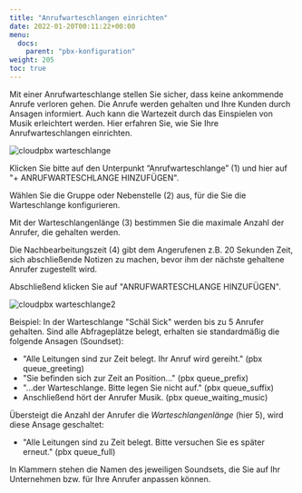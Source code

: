 ```yaml
---
title: "Anrufwarteschlangen einrichten"
date: 2022-01-20T00:11:22+00:00
menu:
  docs:
    parent: "pbx-konfiguration"
weight: 205
toc: true
---
```


Mit einer Anrufwarteschlange stellen Sie sicher, dass keine ankommende Anrufe verloren gehen. Die Anrufe werden gehalten und Ihre Kunden durch Ansagen informiert. Auch kann die Wartezeit durch das Einspielen von Musik erleichtert werden. Hier erfahren Sie, wie Sie Ihre Anrufwarteschlangen einrichten.

![cloudpbx warteschlange](https://user-images.githubusercontent.com/98753538/158607755-632e2eed-fe5a-499c-a9b5-3796d855abb8.jpg)

Klicken Sie bitte auf den Unterpunkt “Anrufwarteschlange” (1) und hier auf "+ ANRUFWARTESCHLANGE HINZUFÜGEN". 

Wählen Sie die Gruppe oder Nebenstelle (2) aus, für die Sie die Warteschlange konfigurieren.

Mit der Warteschlangenlänge (3) bestimmen Sie die maximale Anzahl der Anrufer, die gehalten werden.

Die Nachbearbeitungszeit (4) gibt dem Angerufenen z.B. 20 Sekunden Zeit, sich abschließende Notizen zu machen, bevor ihm der nächste gehaltene Anrufer zugestellt wird.

Abschließend klicken Sie auf "ANRUFWARTESCHLANGE HINZUFÜGEN".

![cloudpbx warteschlange2](https://user-images.githubusercontent.com/98753538/158609830-57f76e3a-e0e9-4ac6-8f42-d898c48c7c34.jpg)

Beispiel: In der Warteschlange "Schäl Sick" werden bis zu 5 Anrufer gehalten. Sind alle Abfrageplätze belegt, erhalten sie standardmäßig die folgende Ansagen (Soundset):

* "Alle Leitungen sind zur Zeit belegt. Ihr Anruf wird gereiht." (pbx queue_greeting)
* "Sie befinden sich zur Zeit an Position…" (pbx queue_prefix)
* "…der Warteschlange. Bitte legen Sie nicht auf." (pbx queue_suffix)
* Anschließend hört der Anrufer Musik. (pbx queue_waiting_music)

Übersteigt die Anzahl der Anrufer die *Warteschlangenlänge* (hier 5), wird diese Ansage geschaltet:

* "Alle Leitungen sind zu Zeit belegt. Bitte versuchen Sie es später erneut." (pbx queue_full)

In Klammern stehen die Namen des jeweiligen Soundsets, die Sie auf Ihr Unternehmen bzw. für Ihre Anrufer anpassen können.
